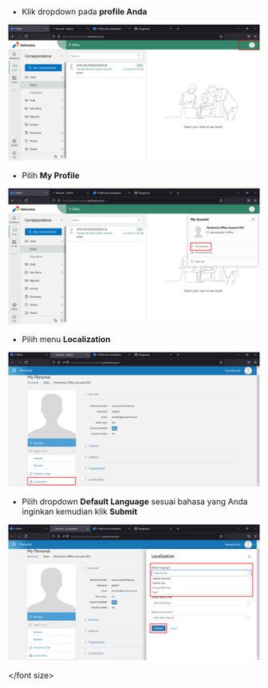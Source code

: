 <font size="3">

- Klik dropdown pada **profile Anda**

![gambar](FAQ/02FQ08.png)

- Pilih **My Profile**

![gambar](FAQ/02FQ09.png)

- Pilih menu **Localization**

![gambar](FAQ/02FQ10.png)

- Pilih dropdown **Default Language** sesuai bahasa yang Anda inginkan kemudian klik **Submit**

![gambar](FAQ/02FQ11.png)

</font size>
